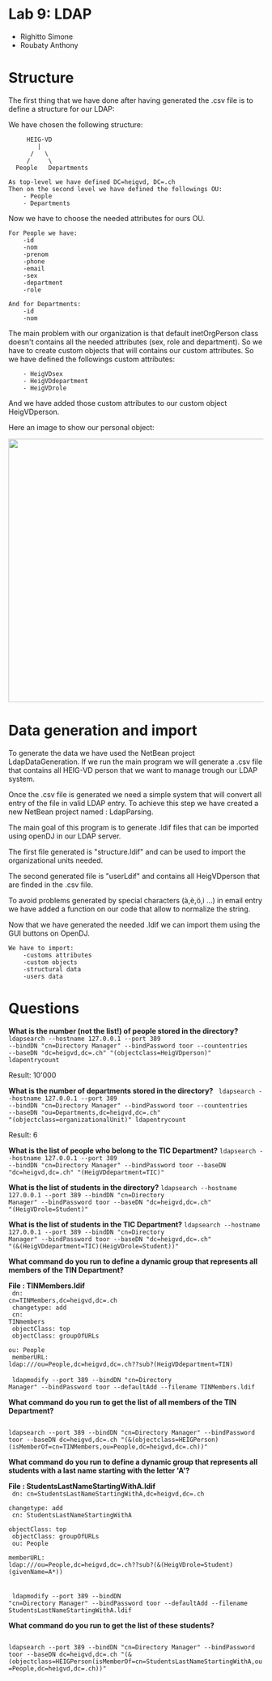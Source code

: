 # Lab 9: LDAP

- Righitto Simone
- Roubaty Anthony

# Structure

The first thing that we have done after having generated the .csv file is to define a structure for our LDAP:

We have chosen the following structure:

```
	 HEIG-VD
	    |
	  /   \
	 /     \
  People   Departments
```



```
As top-level we have defined DC=heigvd, DC=.ch
Then on the second level we have defined the followings OU: 
	- People
	- Departments

```

Now we have to choose the needed attributes for ours OU.

```
For People we have:
	-id
	-nom
	-prenom
	-phone
	-email
	-sex
	-department
	-role
	
And for Departments:
	-id
	-nom
```

The main problem with our organization is that default inetOrgPerson class doesn't contains all the needed attributes (sex, role and department). So we have to create custom objects that will contains our custom attributes. So we have defined the followings custom attributes:
```
	- HeigVDsex
	- HeigVDdepartment
	- HeigVDrole
```
And we have added those custom attributes to our custom object HeigVDperson.

Here an image to show our personal object:

<center><img width=520 src="ObjectsPers/.png"></center>


# Data generation and import

To generate the data we have used the NetBean project LdapDataGeneration. If we run the main program we will generate a .csv file that contains all HEIG-VD person that we want to manage trough our LDAP system.

Once the .csv file is generated we need a simple system that will convert all entry of the file in valid LDAP entry. To achieve this step we have created a new NetBean project named : LdapParsing. 

The main goal of this program is to generate .ldif files that can be imported using openDJ in our LDAP server.

The first file generated is "structure.ldif" and can be used to import the organizational units needed.

The second generated file is "userLdif" and contains all HeigVDperson that are finded in the .csv file.

To avoid problems generated by special characters (à,è,ö,ì ...) in email entry we have added a function on our code that allow to normalize the string.

Now that we have generated the needed .ldif we can import them using the GUI buttons on OpenDJ.

```
We have to import:
	-customs attributes
	-custom objects
	-structural data 
	-users data
```

# Questions

**What is the number (not the list!) of people stored in the directory?**
<code>
ldapsearch --hostname 127.0.0.1 --port 389 --bindDN "cn=Directory Manager" --bindPassword toor --countentries --baseDN "dc=heigvd,dc=.ch" "(objectclass=HeigVDperson)" ldapentrycount
</code>

Result: 10'000


**What is the number of departments stored in the directory?**
<code>
ldapsearch --hostname 127.0.0.1 --port 389 --bindDN "cn=Directory Manager" --bindPassword toor --countentries --baseDN "ou=Departments,dc=heigvd,dc=.ch" "(objectclass=organizationalUnit)" ldapentrycount
</code>

Result: 6

**What is the list of people who belong to the TIC Department?**
<code>ldapsearch --hostname 127.0.0.1 --port 389 --bindDN "cn=Directory Manager" --bindPassword toor --baseDN "dc=heigvd,dc=.ch" "(HeigVDdepartment=TIC)"
</code>

**What is the list of students in the directory?**
<code>ldapsearch --hostname 127.0.0.1 --port 389 --bindDN "cn=Directory Manager" --bindPassword toor --baseDN "dc=heigvd,dc=.ch" "(HeigVDrole=Student)"</code>

**What is the list of students in the TIC Department?**
<code>ldapsearch --hostname 127.0.0.1 --port 389 --bindDN "cn=Directory Manager" --bindPassword toor --baseDN "dc=heigvd,dc=.ch" "(&(HeigVDdepartment=TIC)(HeigVDrole=Student))"
</code>

**What command do you run to define a dynamic group that represents all members of the TIN Department?**

**File : TINMembers.ldif**<br />
<code>
dn: cn=TINMembers,dc=heigvd,dc=.ch<br />
changetype: add<br />
cn: TINmembers<br />
objectClass: top<br />
objectClass: groupOfURLs<br />
ou: People<br />
memberURL: ldap:///ou=People,dc=heigvd,dc=.ch??sub?(HeigVDdepartment=TIN)
</code>
<br />
<br />
<code>
ldapmodify --port 389 --bindDN "cn=Directory Manager" --bindPassword toor --defaultAdd --filename TINMembers.ldif
</code>

**What command do you run to get the list of all members of the TIN Department?**

<code>
ldapsearch --port 389 --bindDN "cn=Directory Manager" --bindPassword toor --baseDN dc=heigvd,dc=.ch "(&(objectclass=HEIGPerson)(isMemberOf=cn=TINMembers,ou=People,dc=heigvd,dc=.ch))"
</code>

**What command do you run to define a dynamic group that represents all students with a last name starting with the letter 'A'?**

**File : StudentsLastNameStartingWithA.ldif**<br />
<code>
dn: cn=StudentsLastNameStartingWithA,dc=heigvd,dc=.ch<br />
changetype: add<br />
cn: StudentsLastNameStartingWithA<br />
objectClass: top<br />
objectClass: groupOfURLs<br />
ou: People<br />
memberURL: ldap:///ou=People,dc=heigvd,dc=.ch??sub?(&(HeigVDrole=Student)(givenName=A*))
</code>
<br />
<br />
<code>
ldapmodify --port 389 --bindDN "cn=Directory Manager" --bindPassword toor --defaultAdd --filename StudentsLastNameStartingWithA.ldif
</code>

**What command do you run to get the list of these students?**

<code>
ldapsearch --port 389 --bindDN "cn=Directory Manager" --bindPassword toor --baseDN dc=heigvd,dc=.ch "(&(objectclass=HEIGPerson(isMemberOf=cn=StudentsLastNameStartingWithA,ou=People,dc=heigvd,dc=.ch))"
</code>
